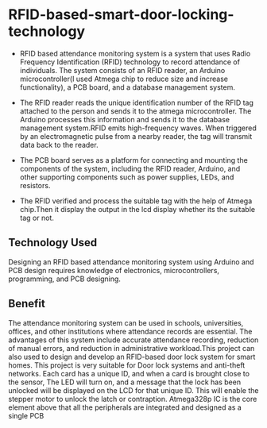 # RFID-based-smart-door-locking-technology

- RFID based attendance monitoring system is a system that uses Radio Frequency Identification (RFID) technology to record attendance of individuals. The system consists of an RFID reader, an Arduino microcontroller(I used Atmega chip to reduce size and increase functionality), a PCB board, and a database management system.

- The RFID reader reads the unique identification number of the RFID tag attached to the person and sends it to the atmega microcontroller. The Arduino processes this information and sends it to the database management system.RFID emits high-frequency waves. When triggered by an electromagnetic pulse from a nearby reader, the tag will transmit data back to the reader.

- The PCB board serves as a platform for connecting and mounting the components of the system, including the RFID reader, Arduino, and other supporting components such as power supplies, LEDs, and resistors.

- The RFID verified and process the suitable tag with the help of Atmega chip.Then it display the output in the lcd display whether its the suitable tag or not.

## Technology Used
Designing an RFID based attendance monitoring system using Arduino and PCB design requires knowledge of electronics, microcontrollers, programming, and PCB designing.

## Benefit
The attendance monitoring system can be used in schools, universities, offices, and other institutions where attendance records are essential. The advantages of this system include accurate attendance recording, reduction of manual errors, and reduction in administrative workload.This project can also used to design and develop an RFID-based door lock system for smart homes. This project is very suitable for Door lock systems and anti-theft networks. Each card has a unique ID, and when a card is brought close to the sensor, The LED will turn on, and a message that the lock has been unlocked will be displayed on the LCD for that unique ID. This will enable the stepper motor to unlock the latch or contraption. Atmega328p IC is the core element above that all the peripherals are integrated and designed as a single PCB
